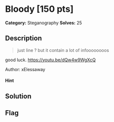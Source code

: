 # Bloody [150 pts]

**Category:** Steganography
**Solves:** 25

## Description
>just line ? but it contain a lot of infoooooooos

good luck.
https://youtu.be/dQw4w9WgXcQ

Author: xElessaway

#### Hint 

## Solution

## Flag


